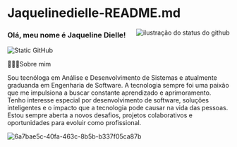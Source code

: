 # Jaquelinedielle-README.md


<img align='right' src="https://github-readme-stats.vercel.app/api?username=iuricode&show_icons=true&title_color=783c00&text_color=af552e&icon_color=783c00&bg_color=f8efd4&cache_seconds=2300" alt="ilustração do status do github">

### Olá, meu nome é Jaqueline Dielle!

<img src="https://img.shields.io/static/v1?label=Overview&message=Jaquelinedielle&color=f8efd4&style=for-the-badge&logo=GitHub" alt="Static GitHub">

<p> 👩🏾‍💻Sobre mim<p>
  
<p>Sou tecnóloga em Análise e Desenvolvimento de Sistemas e atualmente graduanda em Engenharia de Software. A tecnologia sempre foi uma paixão que me impulsiona a buscar constante aprendizado e aprimoramento.
Tenho interesse especial por desenvolvimento de software, soluções inteligentes e o impacto que a tecnologia pode causar na vida das pessoas.
Estou sempre aberta a novos desafios, projetos colaborativos e oportunidades para evoluir como profissional. </p>



![6a7bae5c-40fa-463c-8b5b-b337f05ca87b](https://github.com/user-attachments/assets/64385372-3afe-4a59-bde2-e406100d11f8)
